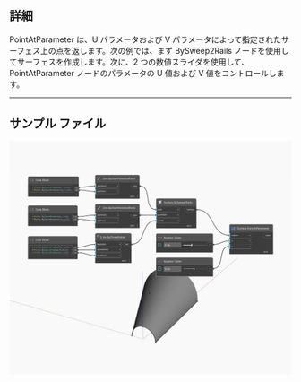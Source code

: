 ## 詳細
PointAtParameter は、U パラメータおよび V パラメータによって指定されたサーフェス上の点を返します。次の例では、まず BySweep2Rails ノードを使用してサーフェスを作成します。次に、2 つの数値スライダを使用して、PointAtParameter ノードのパラメータの U 値および V 値をコントロールします。
___
## サンプル ファイル

![PointAtParameter](./Autodesk.DesignScript.Geometry.Surface.PointAtParameter_img.jpg)

